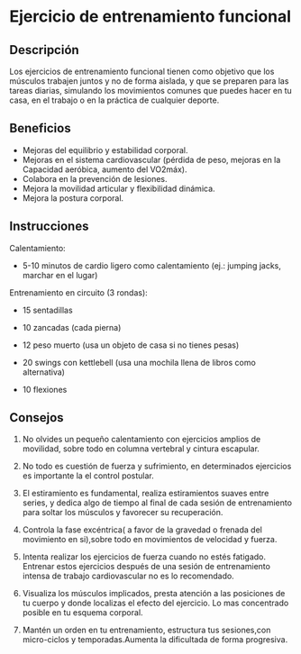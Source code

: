 # Ejercicio de entrenamiento funcional 

## Descripción
Los ejercicios de entrenamiento funcional tienen como objetivo que los músculos trabajen juntos y no de forma aislada, y que se preparen para las tareas diarias, simulando los movimientos comunes que puedes hacer en tu casa, en el trabajo o en la práctica de cualquier deporte.

## Beneficios
- Mejoras del equilibrio y estabilidad corporal.
- Mejoras en el sistema cardiovascular (pérdida de peso, mejoras en la Capacidad aeróbica, aumento del VO2máx).
- Colabora en la prevención de lesiones.
- Mejora la movilidad articular y flexibilidad dinámica.
- Mejora la postura corporal.

## Instrucciones
Calentamiento:

- 5-10 minutos de cardio ligero como calentamiento
(ej.: jumping jacks, marchar en el lugar)


Entrenamiento en circuito (3 rondas):

- 15 sentadillas

- 10 zancadas (cada pierna)

- 12 peso muerto (usa un objeto de casa si no tienes pesas)

- 20 swings con kettlebell (usa una mochila llena de libros como alternativa)

- 10 flexiones

## Consejos
1. No olvides un pequeño calentamiento con ejercicios amplios de movilidad, sobre todo en columna vertebral y cintura escapular.

2. No todo es cuestión de fuerza y sufrimiento, en determinados ejercicios es importante la el control postular.

3. El estiramiento es fundamental, realiza estiramientos suaves entre series, y dedica algo de tiempo al final de cada sesión de entrenamiento para soltar los músculos y favorecer su recuperación.

4. Controla la fase excéntrica( a favor de la gravedad o frenada del movimiento en si),sobre todo en movimientos de velocidad y fuerza.

5. Intenta realizar los ejercicios de fuerza cuando no estés fatigado. Entrenar estos ejercicios después de una sesión de entrenamiento intensa de trabajo cardiovascular no es lo recomendado.

6. Visualiza los músculos implicados, presta atención a las posiciones de tu cuerpo y donde localizas el efecto del ejercicio. Lo mas concentrado posible en tu esquema corporal.

7. Mantén un orden en tu entrenamiento, estructura tus sesiones,con micro-ciclos y temporadas.Aumenta la dificultada de forma progresiva.